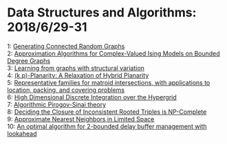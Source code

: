 # Data Structures and Algorithms: 2018/6/29-31  
1: [Generating Connected Random Graphs](https://doi.org/10.48550/arXiv.1806.11276)  
2: [Approximation Algorithms for Complex-Valued Ising Models on Bounded  Degree Graphs](https://doi.org/10.48550/arXiv.1806.11282)  
3: [Learning from graphs with structural variation](https://doi.org/10.48550/arXiv.1806.11377)  
4: [(k,p)-Planarity: A Relaxation of Hybrid Planarity](https://doi.org/10.48550/arXiv.1806.11413)  
5: [Representative families for matroid intersections, with applications to  location, packing, and covering problems](https://doi.org/10.48550/arXiv.1806.11527)  
6: [High Dimensional Discrete Integration over the Hypergrid](https://doi.org/10.48550/arXiv.1806.11542)  
7: [Algorithmic Pirogov-Sinai theory](https://doi.org/10.48550/arXiv.1806.11548)  
8: [Deciding the Closure of Inconsistent Rooted Triples is NP-Complete](https://doi.org/10.48550/arXiv.1807.00030)  
9: [Approximate Nearest Neighbors in Limited Space](https://doi.org/10.48550/arXiv.1807.00112)  
10: [An optimal algorithm for 2-bounded delay buffer management with  lookahead](https://doi.org/10.48550/arXiv.1807.00121)  